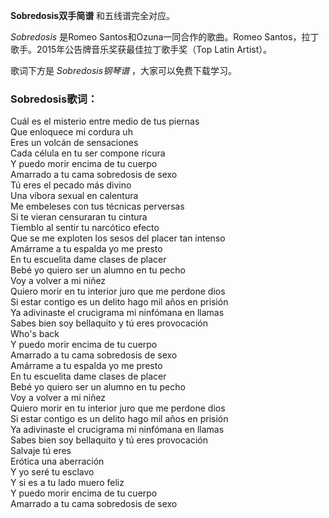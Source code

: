 

**Sobredosis双手简谱** 和五线谱完全对应。

_Sobredosis_ 是Romeo Santos和Ozuna一同合作的歌曲。Romeo
Santos，拉丁歌手。2015年公告牌音乐奖获最佳拉丁歌手奖（Top Latin Artist）。

歌词下方是 _Sobredosis钢琴谱_ ，大家可以免费下载学习。

### Sobredosis歌词：

Cuál es el misterio entre medio de tus piernas  
Que enloquece mi cordura uh  
Eres un volcán de sensaciones  
Cada célula en tu ser compone ricura  
Y puedo morir encima de tu cuerpo  
Amarrado a tu cama sobredosis de sexo  
Tú eres el pecado más divino  
Una víbora sexual en calentura  
Me embeleses con tus técnicas perversas  
Si te vieran censuraran tu cintura  
Tiemblo al sentir tu narcótico efecto  
Que se me exploten los sesos del placer tan intenso  
Amárrame a tu espalda yo me presto  
En tu escuelita dame clases de placer  
Bebé yo quiero ser un alumno en tu pecho  
Voy a volver a mi niñez  
Quiero morir en tu interior juro que me perdone dios  
Si estar contigo es un delito hago mil años en prisión  
Ya adivinaste el crucigrama mi ninfómana en llamas  
Sabes bien soy bellaquito y tú eres provocación  
Who's back  
Y puedo morir encima de tu cuerpo  
Amarrado a tu cama sobredosis de sexo  
Amárrame a tu espalda yo me presto  
En tu escuelita dame clases de placer  
Bebé yo quiero ser un alumno en tu pecho  
Voy a volver a mi niñez  
Quiero morir en tu interior juro que me perdone dios  
Si estar contigo es un delito hago mil años en prisión  
Ya adivinaste el crucigrama mi ninfómana en llamas  
Sabes bien soy bellaquito y tú eres provocación  
Salvaje tú eres  
Erótica una aberración  
Y yo seré tu esclavo  
Y si es a tu lado muero feliz  
Y puedo morir encima de tu cuerpo  
Amarrado a tu cama sobredosis de sexo

